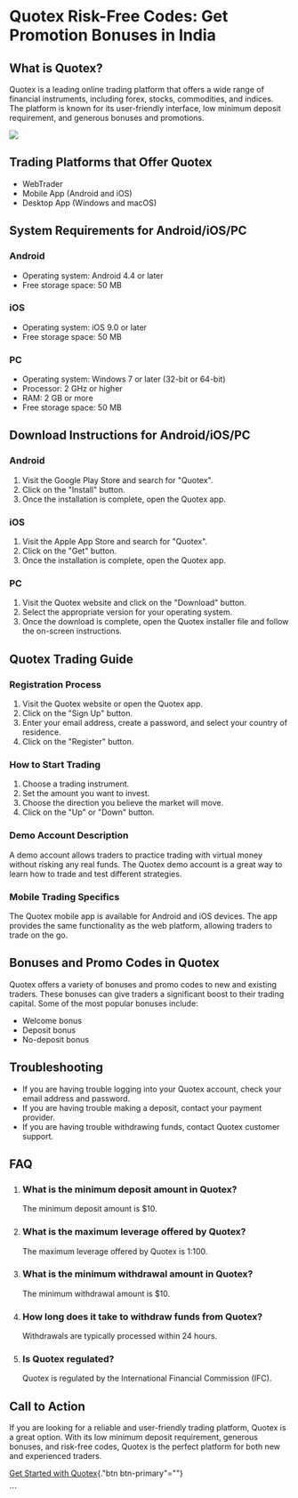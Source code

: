 # Quotex Risk-Free Codes: Get Promotion Bonuses in India

## What is Quotex?

Quotex is a leading online trading platform that offers a wide range of
financial instruments, including forex, stocks, commodities, and
indices. The platform is known for its user-friendly interface, low
minimum deposit requirement, and generous bonuses and promotions.

[![](https://static.quotex.io/files/4_en/300_250.jpg)](https://traff.sbs/brokerqxlid)

## Trading Platforms that Offer Quotex

-   WebTrader
-   Mobile App (Android and iOS)
-   Desktop App (Windows and macOS)

## System Requirements for Android/iOS/PC

### Android

-   Operating system: Android 4.4 or later
-   Free storage space: 50 MB

### iOS

-   Operating system: iOS 9.0 or later
-   Free storage space: 50 MB

### PC

-   Operating system: Windows 7 or later (32-bit or 64-bit)
-   Processor: 2 GHz or higher
-   RAM: 2 GB or more
-   Free storage space: 50 MB

## Download Instructions for Android/iOS/PC

### Android

1.  Visit the Google Play Store and search for "Quotex".
2.  Click on the "Install" button.
3.  Once the installation is complete, open the Quotex app.

### iOS

1.  Visit the Apple App Store and search for "Quotex".
2.  Click on the "Get" button.
3.  Once the installation is complete, open the Quotex app.

### PC

1.  Visit the Quotex website and click on the "Download" button.
2.  Select the appropriate version for your operating system.
3.  Once the download is complete, open the Quotex installer file and
    follow the on-screen instructions.

## Quotex Trading Guide

### Registration Process

1.  Visit the Quotex website or open the Quotex app.
2.  Click on the "Sign Up" button.
3.  Enter your email address, create a password, and select your country
    of residence.
4.  Click on the "Register" button.

### How to Start Trading

1.  Choose a trading instrument.
2.  Set the amount you want to invest.
3.  Choose the direction you believe the market will move.
4.  Click on the "Up" or "Down" button.

### Demo Account Description

A demo account allows traders to practice trading with virtual money
without risking any real funds. The Quotex demo account is a great way
to learn how to trade and test different strategies.

### Mobile Trading Specifics

The Quotex mobile app is available for Android and iOS devices. The app
provides the same functionality as the web platform, allowing traders to
trade on the go.

## Bonuses and Promo Codes in Quotex

Quotex offers a variety of bonuses and promo codes to new and existing
traders. These bonuses can give traders a significant boost to their
trading capital. Some of the most popular bonuses include:

-   Welcome bonus
-   Deposit bonus
-   No-deposit bonus

## Troubleshooting

-   If you are having trouble logging into your Quotex account, check
    your email address and password.
-   If you are having trouble making a deposit, contact your payment
    provider.
-   If you are having trouble withdrawing funds, contact Quotex customer
    support.

## FAQ

1.  ### What is the minimum deposit amount in Quotex?

    The minimum deposit amount is \$10.

2.  ### What is the maximum leverage offered by Quotex?

    The maximum leverage offered by Quotex is 1:100.

3.  ### What is the minimum withdrawal amount in Quotex?

    The minimum withdrawal amount is \$10.

4.  ### How long does it take to withdraw funds from Quotex?

    Withdrawals are typically processed within 24 hours.

5.  ### Is Quotex regulated?

    Quotex is regulated by the International Financial Commission (IFC).

## Call to Action

If you are looking for a reliable and user-friendly trading platform,
Quotex is a great option. With its low minimum deposit requirement,
generous bonuses, and risk-free codes, Quotex is the perfect platform
for both new and experienced traders.

[Get Started with
Quotex](\%22https://traff.sbs/brokerqxsignup\%22){."btn
btn-primary"=""}

\`\`\`

